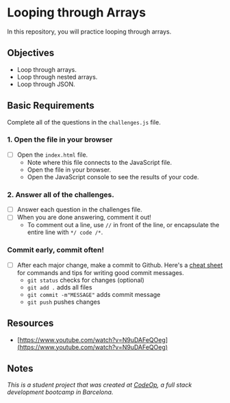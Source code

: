 # Looping through Arrays

In this repository, you will practice looping through arrays.

## Objectives

  - Loop through arrays.
  - Loop through nested arrays.
  - Loop through JSON.

## Basic Requirements

Complete all of the questions in the `challenges.js` file.

### 1. Open the file in your browser
  - [ ] Open the `index.html` file.
    - Note where this file connects to the JavaScript file.
    - Open the file in your browser.
    - Open the JavaScript console to see the results of your code.

### 2. Answer all of the challenges.
  - [ ] Answer each question in the challenges file.
  - [ ] When you are done answering, comment it out!
    - To comment out a line, use `//` in front of the line, or encapsulate the entire line with `*/ code /*`.

### Commit early, commit often!
  - [ ] After each major change, make a commit to Github. Here's a [cheat sheet](https://www.git-tower.com/blog/git-cheat-sheet) for commands and tips for writing good commit messages.
    - `git status` checks for changes (optional)
    - `git add .` adds all files 
    - `git commit -m"MESSAGE"` adds commit message
    - `git push` pushes changes

## Resources
  - [https://www.youtube.com/watch?v=N9uDAFeQOeg](https://www.youtube.com/watch?v=N9uDAFeQOeg)
  
## Notes
_This is a student project that was created at [CodeOp](http://CodeOp.tech), a full stack development bootcamp in Barcelona._
